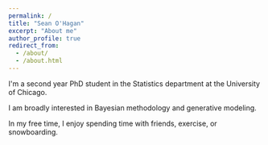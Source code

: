 ```yaml
---
permalink: /
title: "Sean O'Hagan"
excerpt: "About me"
author_profile: true
redirect_from: 
  - /about/
  - /about.html
---
```


I'm a second year PhD student in the Statistics department at the University of Chicago.

I am broadly interested in Bayesian methodology and generative modeling.

In my free time, I enjoy spending time with friends, exercise, or snowboarding.
